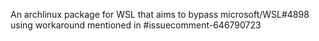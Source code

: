An archlinux package for WSL that aims to bypass microsoft/WSL#4898 using workaround mentioned in #issuecomment-646790723 
